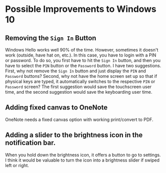 # Possible Improvements to Windows 10

## Removing the `Sign In` Button

Windows Hello works well 90% of the time. However, sometimes it doesn't work (outside, have hat on, etc.). In this case, you have to login with a PIN or password. To do so, you first have to hit the `Sign In` button, and then you have to select the `PIN` button or the `Password` button. I have two suggestions. First, why not remove the `Sign In` button and just display the `PIN` and `Password` buttons? Second, why not have the home screen set up so that if physical keys are typed, it automatically switches to the respective `PIN` or `Password` screen? The first suggestion would save the touchscreen user time, and the second suggestion would save the keyboarding user time.

## Adding fixed canvas to OneNote

OneNote needs a fixed canvas option with working print/convert to PDF.

## Adding a slider to the brightness icon in the notification bar.

When you hold down the brightness icon, it offers a button to go to settings. I think it would be valuable to turn the icon into a brightness slider if swiped left or right.
